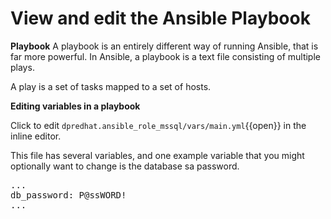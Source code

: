 # View and edit the Ansible Playbook

**Playbook**
A playbook is an entirely different way of running Ansible, that is far more powerful. In Ansible, a playbook is a text file consisting of multiple plays.

A play is a set of tasks mapped to a set of hosts.

**Editing variables in a playbook**

Click to edit ``dpredhat.ansible_role_mssql/vars/main.yml``{{open}} in the inline editor.

This file has several variables, and one example variable that you might optionally want to change is the database sa password. 
<pre class="file">
...
db_password: P@ssWORD!
...
</pre>

